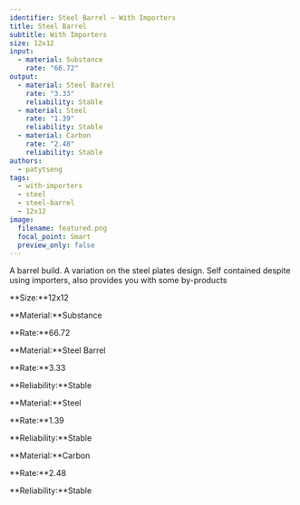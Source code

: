 ```yaml
---
identifier: Steel Barrel – With Importers
title: Steel Barrel
subtitle: With Importers
size: 12x12
input:
  - material: Substance
    rate: "66.72"
output:
  - material: Steel Barrel
    rate: "3.33"
    reliability: Stable
  - material: Steel
    rate: "1.39"
    reliability: Stable
  - material: Carbon
    rate: "2.48"
    reliability: Stable
authors:
  - patytseng
tags:
  - with-importers
  - steel
  - steel-barrel
  - 12x12
image:
  filename: featured.png
  focal_point: Smart
  preview_only: false
---
```

A barrel build. A variation on the steel plates design. Self contained despite using importers, also provides you with some by-products

**Size:**12x12

**Material:**Substance

**Rate:**66.72

**Material:**Steel Barrel

**Rate:**3.33

**Reliability:**Stable

**Material:**Steel

**Rate:**1.39

**Reliability:**Stable

**Material:**Carbon

**Rate:**2.48

**Reliability:**Stable